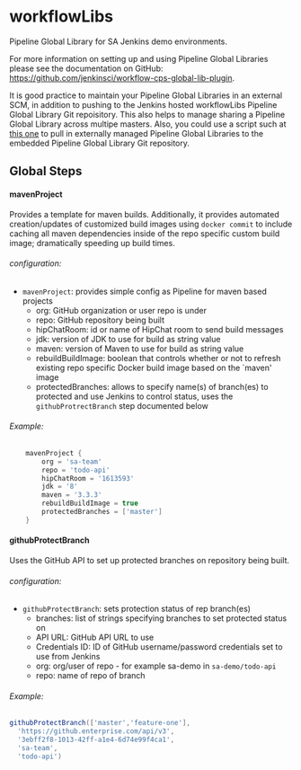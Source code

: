 # workflowLibs
Pipeline Global Library for SA Jenkins demo environments. 

For more information on setting up and using Pipeline Global Libraries please see the documentation on GitHub: https://github.com/jenkinsci/workflow-cps-global-lib-plugin.

It is good practice to maintain your Pipeline Global Libraries in an external SCM, in addition to pushing to the Jenkins hosted workflowLibs Pipeline Global Library Git repoisitory. This also helps to manage sharing a Pipeline Global Library across multipe masters. Also, you could use a script such at [this one](https://github.com/cloudbees/jenkins-scripts/blob/master/pipeline-global-lib-init.groovy) to pull in externally managed Pipeline Global Libraries to the embedded Pipeline Global Library Git repository.

## Global Steps
#### mavenProject
Provides a template for maven builds. Additionally, it provides automated creation/updates of customized build images using `docker commit` to include caching all maven dependencies inside of the repo specific custom build image; dramatically speeding up build times.
###### configuration:
- `mavenProject`: provides simple config as Pipeline for maven based projects
  - org: GitHub organization or user repo is under
  - repo: GitHub repository being built
  - hipChatRoom: id or name of HipChat room to send build messages
  - jdk: version of JDK to use for build as string value
  - maven: version of Maven to use for build as string value
  - rebuildBuildImage: boolean that controls whether or not to refresh existing repo specific Docker build image based on the `maven' image
  - protectedBranches: allows to specify name(s) of branch(es) to protected and use Jenkins to control status, uses the `githubProtrectBranch` step documented below

###### *Example:*
```groovy
	mavenProject {
		org = 'sa-team'
		repo = 'todo-api'
		hipChatRoom = '1613593'
		jdk = '8'
		maven = '3.3.3'
		rebuildBuildImage = true
		protectedBranches = ['master']
	}
```
#### githubProtectBranch
Uses the GitHub API to set up protected branches on repository being built.
###### configuration:
- `githubProtectBranch`: sets protection status of rep branch(es)
  - branches: list of strings specifying branches to set protected status on
  - API URL: GitHub API URL to use
  - Credentials ID: ID of GitHub username/password credentials set to use from Jenkins
  - org: org/user of repo - for example sa-demo in `sa-demo/todo-api`
  - repo: name of repo of branch

###### *Example:*
```groovy
githubProtectBranch(['master','feature-one'],
  'https://github.enterprise.com/api/v3',
  '3ebff2f8-1013-42ff-a1e4-6d74e99f4ca1',
  'sa-team',
  'todo-api')
```
